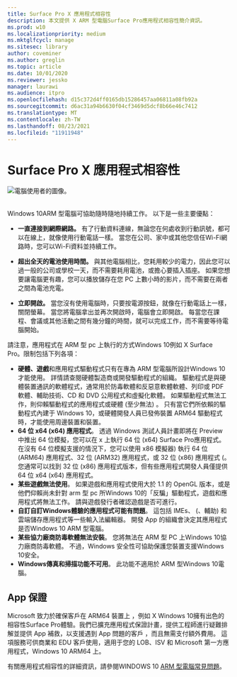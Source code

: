 ```yaml
---
title: Surface Pro X 應用程式相容性
description: 本文提供 X ARM 型電腦Surface Pro應用程式相容性簡介資訊。
ms.prod: w10
ms.localizationpriority: medium
ms.mktglfcycl: manage
ms.sitesec: library
author: coveminer
ms.author: greglin
ms.topic: article
ms.date: 10/01/2020
ms.reviewer: jessko
manager: laurawi
ms.audience: itpro
ms.openlocfilehash: d15c372d4ff0165db15286457aa06811a08fb92a
ms.sourcegitcommit: d6ac31a94b6630f04cf3469d5dcf8b66e46c7412
ms.translationtype: MT
ms.contentlocale: zh-TW
ms.lasthandoff: 08/23/2021
ms.locfileid: "11911948"
---
```

# <a name="surface-pro-x-app-compatibility"></a>Surface Pro X 應用程式相容性



 ![電腦使用者的圖像。](images/4527790_en_4.png)<br><br>



Windows 10ARM 型電腦可協助隨時隨地持續工作。 以下是一些主要優點：

- **一直連接到網際網路。** 有了行動資料連線，無論您在何處收到行動訊號，都可以在線上，就像使用行動電話一樣。 當您在公司、家中或其他您信任Wi-Fi網路時，您可以Wi-Fi資料並持續工作。

- **超出全天的電池使用時間。**  與其他電腦相比，您耗用較少的電力，因此您可以過一般的公司或學校一天，而不需要耗用電池，或擔心要插入插座。 如果您想要讓電腦更有趣，您可以播放儲存在您 PC 上數小時的影片，而不需要在兩者之間為電池充電。

- **立即開啟。** 當您沒有使用電腦時，只要按電源按鈕，就像在行動電話上一樣，關閉螢幕。 當您將電腦拿出並再次開啟時，電腦會立即開啟。 每當您在課程、會議或其他活動之間有幾分鐘的時間，就可以完成工作，而不需要等待電腦開始。

請注意，應用程式在 ARM 型 pc 上執行的方式Windows 10例如 X Surface Pro。限制包括下列各項：

- **硬體、遊戲**和應用程式驅動程式只有在專為 ARM 型電腦所設計Windows 10才能使用。 詳情請查閱硬體製造商或開發驅動程式的組織。 驅動程式是與硬體裝置通訊的軟體程式，通常用於防毒軟體和反惡意軟體軟體、列印或 PDF 軟體、輔助技術、CD 和 DVD 公用程式和虛擬化軟體。 如果驅動程式無法工作，則仰賴驅動程式的應用程式或硬體 (至少無法) 。 只有當它們所依賴的驅動程式內建于 Windows 10，或硬體開發人員已發佈裝置 ARM64 驅動程式時，才能使用周邊裝置和裝置。
- **64 位 x64 (x64) 應用程式**。 透過 Windows 測試人員計畫即將在 Preview 中推出 64 位模擬，您可以在 x 上執行 64 位 (x64) Surface Pro應用程式。在沒有 64 位模擬支援的情況下，您可以使用 x86 模擬器) 執行 64 位 (ARM64) 應用程式、32 位 (ARM32) 應用程式，或 32 位 (x86) 應用程式 (。 您通常可以找到 32 位 (x86) 應用程式版本，但有些應用程式開發人員僅提供 64 位 x64 (x64) 應用程式。
- **某些遊戲無法使用**。 如果遊戲和應用程式使用大於 1.1 的 OpenGL 版本，或是他們仰賴尚未針對 arm 型 pc 所Windows 10的「反騙」驅動程式，遊戲和應用程式將無法工作。 請與遊戲發行者確認遊戲是否可進行。
- **自訂自訂Windows體驗的應用程式可能有問題**。 這包括 IMEs、 (、輔助) 和雲端儲存應用程式等一些輸入法編輯器。 開發 App 的組織會決定其應用程式是否Windows 10 ARM 型電腦。
- **某些協力廠商防毒軟體無法安裝**。 您將無法在 ARM 型 PC 上Windows 10協力廠商防毒軟體。 不過，Windows 安全性可協助保護您裝置支援Windows 10安全。
- **Windows傳真和掃描功能不可用**。 此功能不適用於 ARM 型Windows 10電腦。

## <a name="app-assure"></a>App 保證

Microsoft 致力於確保客戶在 ARM64 裝置上 ，例如 X Windows 10擁有出色的相容性Surface Pro體驗。我們已擴充應用程式保證計畫，提供工程師進行疑難排解並提供 App 補救，以支援遇到 App 問題的客戶 ，而且無需支付額外費用。 這項服務可供商業和 EDU 客戶使用，適用于您的 LOB、ISV 和 Microsoft 第一方應用程式，Windows 10 ARM64 上。 

有關應用程式相容性的詳細資訊，請參閱WINDOWS 10 [ARM 型電腦常見問題](https://support.microsoft.com/en-us/help/4521606)。

